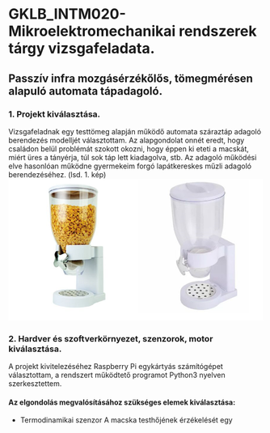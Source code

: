 # GKLB_INTM020-Mikroelektromechanikai rendszerek tárgy vizsgafeladata.
## Passzív infra mozgásérzékőlős, tömegmérésen alapuló automata tápadagoló.

### 1. Projekt kiválasztása.

Vizsgafeladnak egy testtömeg alapján működő automata száraztáp adagoló berendezés modelljét választottam. Az alapgondolat onnét eredt, hogy családon belül problémát szokott okozni, hogy éppen ki eteti a macskát, miért üres a tányérja, túl sok táp lett kiadagolva, stb. Az adagoló működési elve hasonlóan működne gyermekeim forgó lapátkereskes műzli adagoló berendezéséhez. (lsd. 1. kép)![Műzliadagoló](https://github.com/vassb76/RSLRCV_MEMS/blob/master/M%C5%B1zliadagol%C3%B3.png "1. kép Műzliadagoló")

### 2. Hardver és szoftverkörnyezet, szenzorok, motor kiválasztása.

A projekt kivitelezéséhez Raspberry Pi egykártyás számítógépet választottam, a rendszert működtető programot Python3 nyelven szerkesztettem.

#### Az elgondolás megvalósításához szükséges elemek kiválasztása:
* Termodinamikai szenzor
A macska testhőjének érzékelését egy
